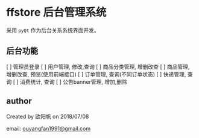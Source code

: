# ffstore 后台管理系统

采用 `pyQt` 作为后台关系系统界面开发。

## 后台功能

[ ] 管理员登录
[ ] 用户管理, 修改,查询
[ ] 商品分类管理, 增删改查
[ ] 商品管理, 增删改查, 预览(使用前端接口)
[ ] 订单管理, 查询(不同订单状态)
[ ] 快递管理, 查询
[ ] 消费统计, 查询
[ ] 公告banner管理, 增加,删除

## author

Created by 欧阳帆 on 2018/07/08

email: ouyangfan1991@gmail.com
